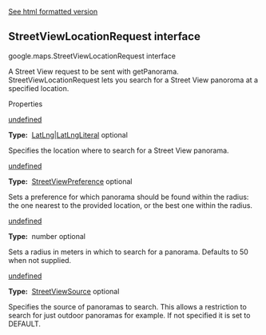 [See html formatted version](https://huasofoundries.github.io/google-maps-documentation/StreetViewLocationRequest.html)

StreetViewLocationRequest interface
-----------------------------------

google.maps.StreetViewLocationRequest interface

A Street View request to be sent with getPanorama. StreetViewLocationRequest lets you search for a Street View panoroma at a specified location.

Properties

[undefined](#StreetViewLocationRequest.location)

**Type:**  [LatLng](/maps/documentation/javascript/reference/3.40/coordinates#LatLng)|[LatLngLiteral](/maps/documentation/javascript/reference/3.40/coordinates#LatLngLiteral) optional

Specifies the location where to search for a Street View panorama.

[undefined](#StreetViewLocationRequest.preference)

**Type:**  [StreetViewPreference](/maps/documentation/javascript/reference/3.40/street-view-service#StreetViewPreference) optional

Sets a preference for which panorama should be found within the radius: the one nearest to the provided location, or the best one within the radius.

[undefined](#StreetViewLocationRequest.radius)

**Type:**  number optional

Sets a radius in meters in which to search for a panorama. Defaults to 50 when not supplied.

[undefined](#StreetViewLocationRequest.source)

**Type:**  [StreetViewSource](/maps/documentation/javascript/reference/3.40/street-view-service#StreetViewSource) optional

Specifies the source of panoramas to search. This allows a restriction to search for just outdoor panoramas for example. If not specified it is set to DEFAULT.